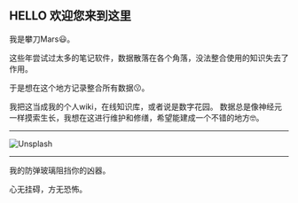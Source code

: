 ## HELLO 欢迎您来到这里

我是攀刀Mars😃。

这些年尝试过太多的笔记软件，数据散落在各个角落，没法整合使用的知识失去了作用。

于是想在这个地方记录整合所有数据😗。

我把这当成我的个人wiki，在线知识库，或者说是数字花园。
数据总是像神经元一样摸索生长，我想在这进行维护和修缮，希望能建成一个不错的地方🤓。

---

![Unsplash](https://source.unsplash.com/random)

---

我的防弹玻璃阻挡你的凶器。

心无挂碍，方无恐怖。